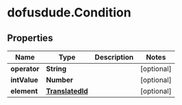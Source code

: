 # dofusdude.Condition

## Properties

Name | Type | Description | Notes
------------ | ------------- | ------------- | -------------
**operator** | **String** |  | [optional] 
**intValue** | **Number** |  | [optional] 
**element** | [**TranslatedId**](TranslatedId.md) |  | [optional] 


